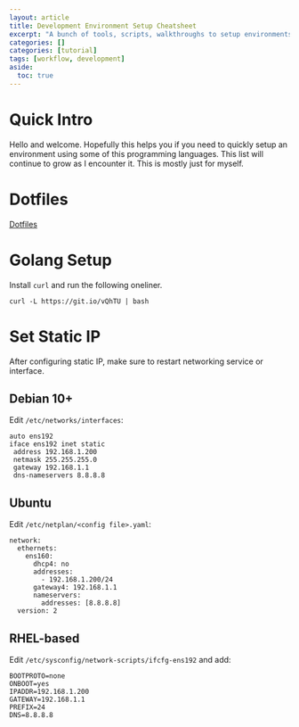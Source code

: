 ```yaml
---
layout: article
title: Development Environment Setup Cheatsheet
excerpt: "A bunch of tools, scripts, walkthroughs to setup environments I use often. E.g. Golang"
categories: []
categories: [tutorial]
tags: [workflow, development]
aside:
  toc: true
---
```

# Quick Intro
Hello and welcome. Hopefully this helps you if you need to quickly setup an environment using some of this programming languages. This list will continue to grow as I encounter it. This is mostly just for myself. 

# Dotfiles
<a class="button button--primary button--pill" href="https://github.com/dbaseqp/dotfiles">Dotfiles</a>

# Golang Setup
Install `curl` and run the following oneliner.

```bash=
curl -L https://git.io/vQhTU | bash
```

# Set Static IP
After configuring static IP, make sure to restart networking service or interface.

## Debian 10+
Edit `/etc/networks/interfaces`:
```
auto ens192
iface ens192 inet static
 address 192.168.1.200
 netmask 255.255.255.0
 gateway 192.168.1.1
 dns-nameservers 8.8.8.8
```

## Ubuntu
Edit `/etc/netplan/<config file>.yaml`:
```
network:
  ethernets:
    ens160:
      dhcp4: no
      addresses:
        - 192.168.1.200/24
      gateway4: 192.168.1.1
      nameservers:
        addresses: [8.8.8.8]
  version: 2
```

## RHEL-based
Edit `/etc/sysconfig/network-scripts/ifcfg-ens192` and add:
```
BOOTPROTO=none
ONBOOT=yes
IPADDR=192.168.1.200
GATEWAY=192.168.1.1
PREFIX=24
DNS=8.8.8.8
```
